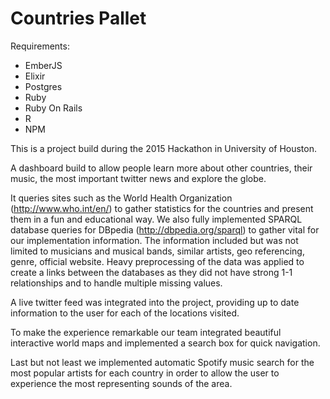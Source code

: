 # Countries Pallet


Requirements:
* EmberJS
* Elixir
* Postgres
* Ruby
* Ruby On Rails
* R
* NPM


This is a project build during the 2015 Hackathon in University of Houston.

A dashboard build to allow people learn more about other countries, their music, the most important twitter news and explore the globe.

It queries sites such as the World Health Organization (http://www.who.int/en/) to gather statistics for the countries and present them in a fun and educational way. We also fully implemented SPARQL database queries for DBpedia (http://dbpedia.org/sparql) to gather vital for our implementation information. The information included but was not limited to musicians and musical bands, similar artists, geo referencing, genre, official website. Heavy preprocessing of the data was applied to create a links between the databases as they did not have strong 1-1 relationships and to handle multiple missing values.

A live twitter feed was integrated into the project, providing up to date information to the user for each of the locations visited.  

To make the experience remarkable our team integrated beautiful interactive world maps and implemented a search box for quick navigation.

Last but not least we implemented automatic Spotify music search for the most popular artists for each country in order to allow the user to experience the most representing sounds of the area.



